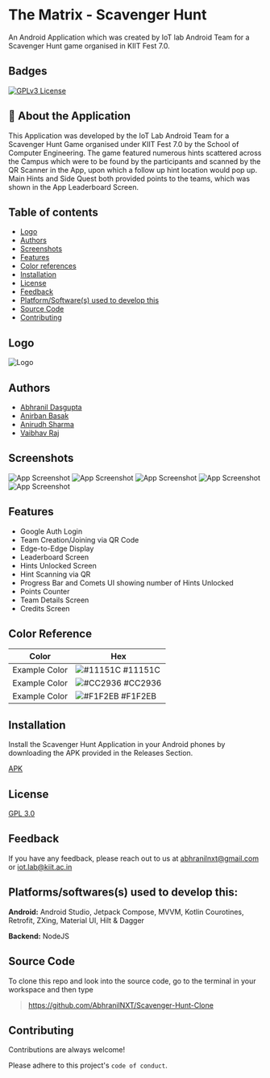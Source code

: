 
# The Matrix - Scavenger Hunt

An Android Application which was created by IoT lab Android Team for a Scavenger Hunt game organised in KIIT Fest 7.0.

## Badges

[![GPLv3 License](https://img.shields.io/badge/License-GPL%20v3-yellow.svg)](https://www.gnu.org/licenses/gpl-3.0.en.html)


## 🚀 About the Application

This Application was developed by the IoT Lab Android Team for a Scavenger Hunt Game organised under KIIT Fest 7.0 by the School of Computer Engineering. The game featured numerous hints scattered across the Campus which were to be found by the participants and scanned by the QR Scanner in the App, upon which a follow up hint location would pop up. Main Hints and Side Quest both provided points to the teams, which was shown in the App Leaderboard Screen.

## Table of contents
- [Logo](https://github.com/AbhranilNXT/Scavenger-Hunt-App?tab=readme-ov-file#logo)
- [Authors](https://github.com/AbhranilNXT/Scavenger-Hunt-App?tab=readme-ov-file#authors)
- [Screenshots](https://github.com/AbhranilNXT/Scavenger-Hunt-App?tab=readme-ov-file#screenshots)
- [Features](https://github.com/AbhranilNXT/Scavenger-Hunt-App?tab=readme-ov-file#features)
- [Color references](https://github.com/AbhranilNXT/Scavenger-Hunt-App?tab=readme-ov-file#color-reference)
- [Installation](https://github.com/AbhranilNXT/Scavenger-Hunt-App?tab=readme-ov-file#installation)
- [License](https://github.com/AbhranilNXT/Scavenger-Hunt-App?tab=readme-ov-file#license)
- [Feedback](https://github.com/AbhranilNXT/Scavenger-Hunt-App?tab=readme-ov-file#feedback)
- [Platform/Software(s) used to develop this](https://github.com/AbhranilNXT/Scavenger-Hunt-App?tab=readme-ov-file#platformssoftwares-used-to-develop-this)
- [Source Code](https://github.com/AbhranilNXT/Scavenger-Hunt-App?tab=readme-ov-file#source-code)
- [Contributing](https://github.com/AbhranilNXT/Scavenger-Hunt-App?tab=readme-ov-file#contributing)


## Logo

![Logo](https://i.postimg.cc/HLM9s3Jt/ic-launcher.png)


## Authors

- [Abhranil Dasgupta](https://github.com/AbhranilNXT)
- [Anirban Basak](https://github.com/basakjeet08)
- [Anirudh Sharma](https://github.com/Minecraftian14)
- [Vaibhav Raj](https://github.com/dead8309)


## Screenshots

![App Screenshot](https://i.postimg.cc/vT9HjgDX/Screenshot-2024-03-10-133332.png)
![App Screenshot](https://i.postimg.cc/xCDZ5XD9/Screenshot-2024-03-10-133354.png)
![App Screenshot](https://i.postimg.cc/rFxNGfyR/Whats-App-Image-2024-03-10-at-13-31-32-b81c91e9.jpg)
![App Screenshot](https://i.postimg.cc/WbvXHBHw/Whats-App-Image-2024-03-10-at-13-31-32-28c0ff1a.jpg)
![App Screenshot](https://i.postimg.cc/mkqpckwx/Whats-App-Image-2024-03-10-at-13-31-31-68280f95.jpg)
## Features

- Google Auth Login
- Team Creation/Joining via QR Code
- Edge-to-Edge Display
- Leaderboard Screen
- Hints Unlocked Screen
- Hint Scanning via QR
- Progress Bar and Comets UI showing number of Hints Unlocked
- Points Counter
- Team Details Screen
- Credits Screen

## Color Reference

| Color             | Hex                                                                |
| ----------------- | ------------------------------------------------------------------ |
| Example Color | ![#11151C](https://via.placeholder.com/10/11151C?text=+) #11151C |
| Example Color | ![#CC2936](https://via.placeholder.com/10/CC2936?text=+) #CC2936 |
| Example Color | ![#F1F2EB](https://via.placeholder.com/10/F1F2EB?text=+) #F1F2EB |


## Installation

Install the Scavenger Hunt Application in your Android phones by downloading the APK provided in the Releases Section.

[APK](https://github.com/AbhranilNXT/Scavenger-Hunt-Clone/releases/tag/v1.0.1) 
    
## License

[GPL 3.0](https://github.com/AbhranilNXT/Scavenger-Hunt-Clone?tab=GPL-3.0-1-ov-file#readme)


## Feedback

If you have any feedback, please reach out to us at abhranilnxt@gmail.com or iot.lab@kiit.ac.in


## Platforms/softwares(s) used to develop this:

**Android:** Android Studio, Jetpack Compose, MVVM, Kotlin Courotines, Retrofit, ZXing, Material UI, Hilt & Dagger

**Backend:** NodeJS


## Source Code

To clone this repo and look into the source code, go to the terminal in your workspace and then type

> https://github.com/AbhranilNXT/Scavenger-Hunt-Clone


## Contributing

Contributions are always welcome!

Please adhere to this project's `code of conduct`.

